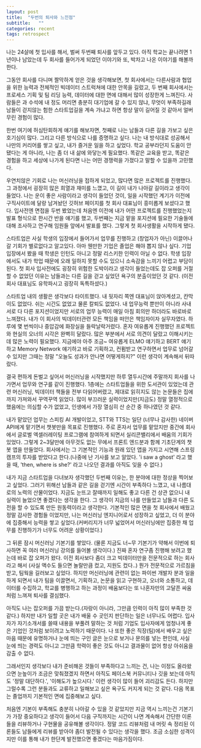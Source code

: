 ```yaml
---
layout: post
title:  "두번의 퇴사와 느낀점"
subtitle:   ""
categories: recent
tags: retrospect
---
```

나는 24살에 첫 입사를 해서, 벌써 두번째 퇴사를 앞두고 있다. 아직 학교는 끝나려면 1년이나 남았는데 두 회사를 들어가게 되었던 이야기와 또, 박차고 나온 이야기를 해볼까 한다.

그동안 회사를 다니며 짤막하게 얻은 것을 생각해보면,
첫 회사에서는 다른사람과 협업을 위한 능력과 전체적인 빅데이터 스트럭쳐에 대한 안목을 길렀고, 두 번째 회사에서는 프로세스 기획 및 팀 리딩 능력, 데이터에 대한 면에 대해서 많이 성장한게 느껴진다.
사람들은 과 수석에 내 정도 머리면 충분히 대기업에 갈 수 있지 않냐, 무엇이 부족하길래 남들이 걷지않는 험한 스타트업길을 계속 가냐고 하면 항상 말이 길어질 것 같아서 얼버무린 경험이 많다.

한번 여기에 허심탄회하게 얘기를 해보자면, 첫째로 나는 남들과 다른 길을 가보고 싶은 호기심이 많다. 그리고 다른 방식으로 나를 증명하고 싶다. 나는 내 방식대로 성공해서 나만의 커리어를 쌓고 싶고, 내가 즐거운 일을 하고 싶었다. 학교 공부라던지 도움이 안됐다는 게 아니라, 나는 좀 더 내 삶에 와닿는게 필요했다. 똑같은 교육을 받고, 똑같은 경험을 하고 세상에 나가게 된다면 나는 어떤 경쟁력을 가졌다고 말할 수 있을까 고민했다. 

우연치않은 기회로 나는 머신러닝을 접하게 되었고, 많다면 많은 프로젝트를 진행했다. 그 과정에서 굉장히 많은 희열과 재미를 느꼈고, 이 길이 내가 나아갈 길이라고 생각이 들었다. 나는 운이 좋은 사람이라고 생각이 들었던 것이, 일을 시작했던 계기가 이전에 구직사이트에 달랑 남겨놨던 깃허브 페이지를 첫 회사 대표님이 흥미롭게 보셨다고 했다. 입사전엔 면접을 두번 봤었는데 처음엔 이전에 내가 어떤 프로젝트를 진행했었는지 발표 형식으로 한시간 반을 얘기를 했고, 두번째는 지금 맡을 포지션에 필요한 기술들에 대해 조사하고 연구해 임원들 앞에서 발표를 했다. 그렇게 첫 회사생활을 시작하게 됐다.

스타트업은 사실 학생의 입장에서 들어가서 업무를 진행하고 (창업자가 아닌) 이끌어나갈 기회가 별로없다고 알고있다. 아마 웬만한 기업은 졸업은 해야 뽑지 않나 싶다. 기업 입장에서 봤을 때 학생은 인턴도 아니고 정말 리스키한 인력이 아닐 수 없다. 학생 입장에서도 내가 학업 때문에 오래 일하지 못할 수도 있으니 소속감을 느끼기 어렵고 부담이 된다. 첫 회사 입사전에도 굉장히 위험한 도박이라고 생각이 들었는데도 잡 오퍼를 거절할 수 없었던 이유는 남들과는 다른 길을 걷고 싶었던 욕구의 분출이었던 것 같다. (이전 회사 대표님도 유학파시고 굉장히 독특하셨다.)

스타트업 내의 생활은 생각보다 타이트했다. 내 뒷자리 쪽엔 대표님이 앉아계셨고, 칸막이도 없었다. 쉬는 시간도 없었고 물론 칼퇴도 없었다. 내 업무능력
뿐만이 아니라 사내 서로 다 다른 포지션이었지만 서로의 업무 능력이 매일 아침 회의만 하더라도 바로바로 느껴졌다. 내가 이 회사의 빅데이터관련 모든 책임을 떠안은 책임자이자 실무자였다. 하루에 몇 번씩이나 중압감에 화장실을 들락날락거렸다. 혼자 여유롭게 진행했던 프로젝트와 현실의 오너의 시각은 완벽히 달랐다. 많은 부분에서 서로 의견이 달랐고 이해시키는데 많은 노력이 필요했다. 지금에야 아주 조금~ 여유롭게 ELMO 얘기하고 BERT 얘기하고 Memory Network 얘기하고 바로 기획하고, 컨펌받고 연구하면서 업무로 넘어갈 수 있지만 그때는 정말 "오늘도 성과가 안나면 어떻게하지?" 이런 생각이 계속해서 뒤따랐다.

결국 편하게 돈벌고 싶어서 머신러닝을 시작했지만 하루 열두시간에 주말까지 회사를 나가면서 업무와 연구를 같이 진행했다. 1층에는 스타트업들을 위한 도서관이 있었는데 관련 머신러닝, 빅데이터 책들을 전부 다읽어버렸고, 제대로 읽히지도 않는 논문들은 집에까지 가져와서 꾸역꾸역 읽었다. 많이 부끄러운 실력이었지만(지금도) 정말 열정적으로 했음에는 의심할 수가 없었고, 인생에서 가장 열심히 산 순간 중 하나였던 것 같다.

내가 맡았던 업무는 스피킹 AI 개발이었고, STT와 TTS는 일단 (너무나 감사한) 네이버API에게 맡기면서 챗봇만을 목표로 진행했다. 주로 혼자서 업무를 맡았지만 중간에 회사에서 글로벌 엑셀러레이팅 프로그램에 참여하게 되면서 실리콘밸리에서 배움의 기회가 있었다. 그렇게 2~3달만에 아무것도 없는 무에서 프론트 엔드분과 함께 기초단계의 챗봇 앱을 만들었다. 회사에서는 그 기본적인 기능과 원래 있던 앱을 가지고 시연해 스프링캠프의 투자를 받았다고 한다.(나중에 난 기사를 보고 알았다. 'i saw a ghost' 라고 했을 때, 'then, where is she?' 라고 나오던 결과를 아직도 잊을 수 없다.)

내가 지금 스타트업을 다녀보자 생각했던 두번째 이유는, 한 분야에 대한 정상을 찍어보고 싶었다. 그러기 위해선 남들과 같은 길을 걷기엔 시간이 부족하다 느꼈고, 내 나름대로의 노력의 산물이었다. 지금도 눈뜨고 잘때까지 일해도 좋고 다른 건 상관 없으니 내 실력이 늘었으면 좋겠다는 생각을 한다. 그 생각이 지금의 나를 만들었고 남들과 다른 도전을 할 수 있도록 만든 원동력이라고 생각한다. 기본적인 많은 면을 첫 회사에서 배웠고 정말 감사한 경험들 이었지만, 나는 머신러닝 엔지니어로서 성장하고 싶었고, 더 이 분야에 집중해서 능력을 쌓고 싶었다.(커버리지가 너무 넓었어서 머신러닝에만 집중한 채 업무를 진행하기가 너무도 어려운 상황이었다.)

그 뒤론 잠시 머신러닝 기본기를 쌓았다. (물론 지금도 너~무 기본기가 약해서 이번에 퇴사하면 꼭 여러 머신러닝 강의를 들어볼 생각이다.) 진짜 혼자 연구좀 진행해 보려고 했는데 바로 잡 오퍼가 왔다. 이전 회사보다 좀더 크고 빅데이터만을 전문적으로 하는 회사라고 해서 (사실 액수도 들으면 놀랄만큼 컸고, 지원도 컸다..) 뭔가 전문적으로 가르침을 받고, 팀웍을 길러보고 싶었다. 하지만 머신러닝에 관련이 없는 파이썬 개발자 분과 일을 하게 되면서 내가 팀을 이끌면서, 기획하고, 논문을 읽고 구현하고, 오너와 소통하고, 데이터를 수집하고, 학교를 병행하고 하는 과정이 배움보다는 또 나혼자만의 고달픈 싸움처럼 느껴져 퇴사를 결심했다.

아직도 나는 잡오퍼를 가끔 받는다.(자랑이 아니라, 그만큼 인력이 아직 많이 부족한 것 같다.) 하지만 내가 일할 곳은 내가 배울 수  곳인지 판단하는 일은 너무나도 어렵다. 입사자가 자기소개서를 쓸때 내용을 부풀려 말하는 것 처럼 기업도 입사자에게 엄청나게 좋은 기업인 것처럼 보이려고 노력하기 때문이다. 나 또한 좋은 직장(팀)에서 배우고 싶은 마음 때문에 유명하거나 눈에 띄는 구인 글은 눈으로 보거나 문의를 넣는 편인데, 사실 눈에 띄는 경력도 아니고 그만큼 학력이 좋은 것도 아니고 결과물이 없어 항상 아쉬움을 감출 수 없다. 

그래서인지 생각보다 내가 준비해온 것들이 부족하다고 느끼는 건, 나는 이정도 올라왔으면 눈높이가 조금은 맞춰졌겠지 하면서 아직도 페이스북 커뮤니티나 깃을 보는데 아직도 '정말 대단하다.', '이해도가 높으시다.' 이런 생각이 많이 들어 괴리감도 든다. 하지만 그럴수록 그런 분들과도 교류하고 일해보고 싶은 욕구도 커지게 되는 것 같다. 다음 목표는 졸업까지 기본적인 면에 집중해보고 싶다. 

처음엔 기본이 부족해도 충분히 나아갈 수 있을 것 같았지만 지금 역시 느끼는건 기본기가 가장 중요하다고 생각이 들어서 다음 구직까지는 시간이 나면 계속해서 간단한 이론들을 리뷰하거나 구현물을 공유해볼 생각이다. 정말 코드 리뷰처럼 내 머릿 속 정리된 이론들도 남들에게 리뷰를 받아야 좀더 발전될 수 있다는 생각을 했다. 조금 소심한 성격이지만 이를 통해 내가 한단계 발전했으면 좋겠다는 마음가짐이다.



 
